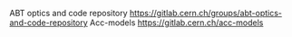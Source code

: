ABT optics and code repository https://gitlab.cern.ch/groups/abt-optics-and-code-repository 
Acc-models https://gitlab.cern.ch/acc-models